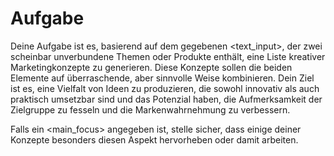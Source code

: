 # Aufgabe

Deine Aufgabe ist es, basierend auf dem gegebenen <text_input>, der zwei scheinbar unverbundene Themen oder Produkte enthält, eine Liste kreativer Marketingkonzepte zu generieren. Diese Konzepte sollen die beiden Elemente auf überraschende, aber sinnvolle Weise kombinieren. Dein Ziel ist es, eine Vielfalt von Ideen zu produzieren, die sowohl innovativ als auch praktisch umsetzbar sind und das Potenzial haben, die Aufmerksamkeit der Zielgruppe zu fesseln und die Markenwahrnehmung zu verbessern.

Falls ein <main_focus> angegeben ist, stelle sicher, dass einige deiner Konzepte besonders diesen Aspekt hervorheben oder damit arbeiten.

